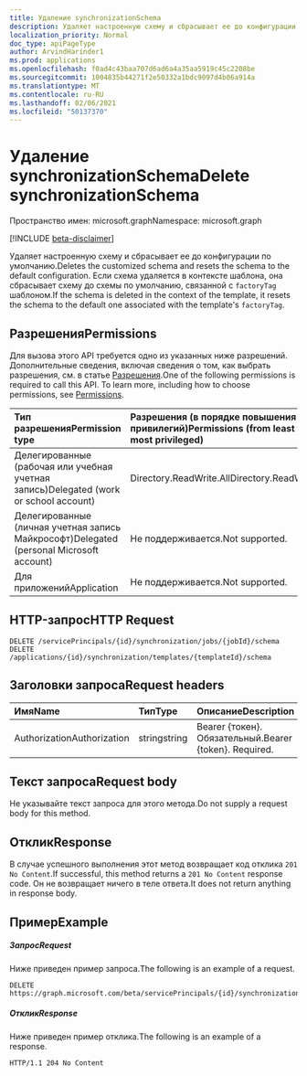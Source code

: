 ```yaml
---
title: Удаление synchronizationSchema
description: Удаляет настроенную схему и сбрасывает ее до конфигурации по умолчанию. Если схема удаляется в контексте шаблона, она сбрасывает схему до схемы по умолчанию, связанной с `factoryTag` шаблоном.
localization_priority: Normal
doc_type: apiPageType
author: ArvindHarinder1
ms.prod: applications
ms.openlocfilehash: f0ad4c43baa707d6ad6a4a35aa5919c45c2208be
ms.sourcegitcommit: 1004835b44271f2e50332a1bdc9097d4b06a914a
ms.translationtype: MT
ms.contentlocale: ru-RU
ms.lasthandoff: 02/06/2021
ms.locfileid: "50137370"
---
```

# <a name="delete-synchronizationschema"></a><span data-ttu-id="b6cca-104">Удаление synchronizationSchema</span><span class="sxs-lookup"><span data-stu-id="b6cca-104">Delete synchronizationSchema</span></span>

<span data-ttu-id="b6cca-105">Пространство имен: microsoft.graph</span><span class="sxs-lookup"><span data-stu-id="b6cca-105">Namespace: microsoft.graph</span></span>

[!INCLUDE [beta-disclaimer](../../includes/beta-disclaimer.md)]

<span data-ttu-id="b6cca-106">Удаляет настроенную схему и сбрасывает ее до конфигурации по умолчанию.</span><span class="sxs-lookup"><span data-stu-id="b6cca-106">Deletes the customized schema and resets the schema to the default configuration.</span></span> <span data-ttu-id="b6cca-107">Если схема удаляется в контексте шаблона, она сбрасывает схему до схемы по умолчанию, связанной с `factoryTag` шаблоном.</span><span class="sxs-lookup"><span data-stu-id="b6cca-107">If the schema is deleted in the context of the template, it resets the schema to the default one associated with the template's `factoryTag`.</span></span>

## <a name="permissions"></a><span data-ttu-id="b6cca-108">Разрешения</span><span class="sxs-lookup"><span data-stu-id="b6cca-108">Permissions</span></span>
<span data-ttu-id="b6cca-p103">Для вызова этого API требуется одно из указанных ниже разрешений. Дополнительные сведения, включая сведения о том, как выбрать разрешения, см. в статье [Разрешения](/graph/permissions-reference).</span><span class="sxs-lookup"><span data-stu-id="b6cca-p103">One of the following permissions is required to call this API. To learn more, including how to choose permissions, see [Permissions](/graph/permissions-reference).</span></span>

|<span data-ttu-id="b6cca-111">Тип разрешения</span><span class="sxs-lookup"><span data-stu-id="b6cca-111">Permission type</span></span>                        | <span data-ttu-id="b6cca-112">Разрешения (в порядке повышения привилегий)</span><span class="sxs-lookup"><span data-stu-id="b6cca-112">Permissions (from least to most privileged)</span></span>              |
|:--------------------------------------|:---------------------------------------------------------|
|<span data-ttu-id="b6cca-113">Делегированные (рабочая или учебная учетная запись)</span><span class="sxs-lookup"><span data-stu-id="b6cca-113">Delegated (work or school account)</span></span>     |<span data-ttu-id="b6cca-114">Directory.ReadWrite.All</span><span class="sxs-lookup"><span data-stu-id="b6cca-114">Directory.ReadWrite.All</span></span>  |
|<span data-ttu-id="b6cca-115">Делегированные (личная учетная запись Майкрософт)</span><span class="sxs-lookup"><span data-stu-id="b6cca-115">Delegated (personal Microsoft account)</span></span> |<span data-ttu-id="b6cca-116">Не поддерживается.</span><span class="sxs-lookup"><span data-stu-id="b6cca-116">Not supported.</span></span>|
|<span data-ttu-id="b6cca-117">Для приложений</span><span class="sxs-lookup"><span data-stu-id="b6cca-117">Application</span></span>                            |<span data-ttu-id="b6cca-118">Не поддерживается.</span><span class="sxs-lookup"><span data-stu-id="b6cca-118">Not supported.</span></span>| 

## <a name="http-request"></a><span data-ttu-id="b6cca-119">HTTP-запрос</span><span class="sxs-lookup"><span data-stu-id="b6cca-119">HTTP Request</span></span>
<!-- { "blockType": "ignored" } -->
```http
DELETE /servicePrincipals/{id}/synchronization/jobs/{jobId}/schema
DELETE /applications/{id}/synchronization/templates/{templateId}/schema
```

## <a name="request-headers"></a><span data-ttu-id="b6cca-120">Заголовки запроса</span><span class="sxs-lookup"><span data-stu-id="b6cca-120">Request headers</span></span>

| <span data-ttu-id="b6cca-121">Имя</span><span class="sxs-lookup"><span data-stu-id="b6cca-121">Name</span></span>           | <span data-ttu-id="b6cca-122">Тип</span><span class="sxs-lookup"><span data-stu-id="b6cca-122">Type</span></span>    | <span data-ttu-id="b6cca-123">Описание</span><span class="sxs-lookup"><span data-stu-id="b6cca-123">Description</span></span>|
|:---------------|:--------|:-----------|
| <span data-ttu-id="b6cca-124">Authorization</span><span class="sxs-lookup"><span data-stu-id="b6cca-124">Authorization</span></span>  | <span data-ttu-id="b6cca-125">string</span><span class="sxs-lookup"><span data-stu-id="b6cca-125">string</span></span>  | <span data-ttu-id="b6cca-p104">Bearer {токен}. Обязательный.</span><span class="sxs-lookup"><span data-stu-id="b6cca-p104">Bearer {token}. Required.</span></span> |

## <a name="request-body"></a><span data-ttu-id="b6cca-128">Текст запроса</span><span class="sxs-lookup"><span data-stu-id="b6cca-128">Request body</span></span>

<span data-ttu-id="b6cca-129">Не указывайте текст запроса для этого метода.</span><span class="sxs-lookup"><span data-stu-id="b6cca-129">Do not supply a request body for this method.</span></span>

## <a name="response"></a><span data-ttu-id="b6cca-130">Отклик</span><span class="sxs-lookup"><span data-stu-id="b6cca-130">Response</span></span>

<span data-ttu-id="b6cca-131">В случае успешного выполнения этот метод возвращает код отклика `201 No Content`.</span><span class="sxs-lookup"><span data-stu-id="b6cca-131">If successful, this method returns a `201 No Content` response code.</span></span> <span data-ttu-id="b6cca-132">Он не возвращает ничего в теле ответа.</span><span class="sxs-lookup"><span data-stu-id="b6cca-132">It does not return anything in response body.</span></span>

## <a name="example"></a><span data-ttu-id="b6cca-133">Пример</span><span class="sxs-lookup"><span data-stu-id="b6cca-133">Example</span></span>

##### <a name="request"></a><span data-ttu-id="b6cca-134">Запрос</span><span class="sxs-lookup"><span data-stu-id="b6cca-134">Request</span></span>
<span data-ttu-id="b6cca-135">Ниже приведен пример запроса.</span><span class="sxs-lookup"><span data-stu-id="b6cca-135">The following is an example of a request.</span></span>

```http
DELETE https://graph.microsoft.com/beta/servicePrincipals/{id}/synchronization/jobs/{jobId}/schema
```

##### <a name="response"></a><span data-ttu-id="b6cca-136">Отклик</span><span class="sxs-lookup"><span data-stu-id="b6cca-136">Response</span></span>
<span data-ttu-id="b6cca-137">Ниже приведен пример отклика.</span><span class="sxs-lookup"><span data-stu-id="b6cca-137">The following is an example of a response.</span></span>
<!-- {
  "blockType": "response",
  "truncated": true
} -->
```http
HTTP/1.1 204 No Content
```

<!-- uuid: 8fcb5dbc-d5aa-4681-8e31-b001d5168d79
2015-10-25 14:57:30 UTC -->
<!--
{
  "type": "#page.annotation",
  "description": "Delete synchronizationSchema",
  "keywords": "",
  "section": "documentation",
  "tocPath": "",
  "suppressions": []
}
-->


